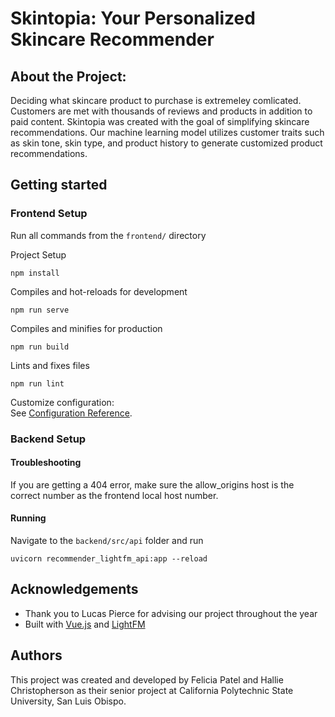 # Skintopia: Your Personalized Skincare Recommender

## About the Project:
Deciding what skincare product to purchase is extremeley comlicated. Customers are met with thousands of reviews and products in addition to paid content. Skintopia was created with the goal of simplifying skincare recommendations. Our machine learning model utilizes customer traits such as skin tone, skin type, and product history to generate customized product recommendations. 

## Getting started
### Frontend Setup
Run all commands from the `frontend/`  directory

Project Setup
```
npm install
```

Compiles and hot-reloads for development
```
npm run serve
```

Compiles and minifies for production
```
npm run build
```

Lints and fixes files
```
npm run lint
```

Customize configuration:  
See [Configuration Reference](https://cli.vuejs.org/config/).

### Backend Setup

#### Troubleshooting
If you are getting a 404 error, make sure the allow_origins host is the correct number as the frontend local host number.

#### Running
Navigate to the `backend/src/api` folder and run
```
uvicorn recommender_lightfm_api:app --reload
```

## Acknowledgements
- Thank you to Lucas Pierce for advising our project throughout the year
- Built with [Vue.js](https://vuejs.org/) and [LightFM](https://making.lyst.com/lightfm/docs/home.html) 


## Authors
This project was created and developed by Felicia Patel and Hallie Christopherson as their senior project at California Polytechnic State University, San Luis Obispo. 